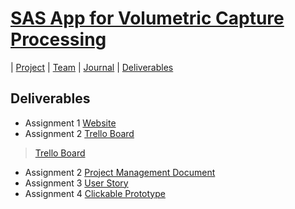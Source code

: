 # [SAS App for Volumetric Capture Processing](https://teamz-comp523.github.io/vcp/index.html) 

| [Project](https://teamz-comp523.github.io/vcp/project.html) | [Team](https://teamz-comp523.github.io/vcp/team.html) | [Journal](https://teamz-comp523.github.io/vcp/journal.html) | [Deliverables](https://teamz-comp523.github.io/vcp/deliverables.html)

## Deliverables

* Assignment 1 [Website](https://teamz-comp523.github.io/vcp/index.html)
* Assignment 2 [Trello Board](https://trello.com/b/c7Rv1ji1/comp-523)
<blockquote class="trello-board-compact">
  <a href="https://trello.com/b/c7Rv1ji1/comp-523-team-z">Trello Board</a>
</blockquote>
<script src="https://p.trellocdn.com/embed.min.js"></script>

* Assignment 2 [Project Management Document](https://docs.google.com/document/d/1WPWbsO0q96TTaZ1N69Y4FiAHSALizMKX_jACyw22Blk/edit?usp=sharing)
* Assignment 3 [User Story](https://teamz-comp523.github.io/vcp/user_story.html)
* Assignment 4 [Clickable Prototype](https://www.figma.com/proto/2x8L93JWkapR10BMBtOXry/comp523-team-z?page-id=0%3A1&node-id=50%3A290&viewport=241%2C48%2C0.44&scaling=min-zoom&starting-point-node-id=50%3A290&show-proto-sidebar=1)
